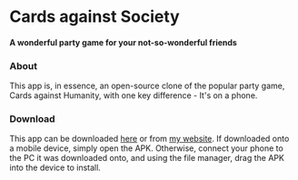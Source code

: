 # Cards against Society
#### A wonderful party game for your not-so-wonderful friends

### About
This app is, in essence, an open-source clone of the popular party game,
Cards against Humanity, with one key difference - It's on a phone.

### Download
This app can be downloaded [here](http://projects.ashrlm.ml/Cards-against-Society/Cards-against-Society.apk) or from [my website](http://projects.ashrlm.ml/Cards-against-Society).
If downloaded onto a mobile device, simply open the APK. Otherwise, connect your phone to the PC
it was downloaded onto, and using the file manager, drag the APK into the device to install.